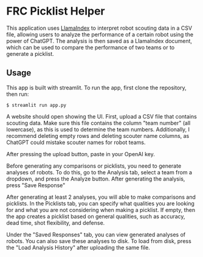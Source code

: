 # FRC Picklist Helper

This application uses [LlamaIndex](https://llamaindex.ai) to interpret robot scouting data in a CSV file, allowing users to analyze the performance of a certain robot using the power of ChatGPT. The analysis is then saved as a LlamaIndex document, which can be used to compare the performance of two teams or to generate a picklist.

## Usage

This app is built with streamlit. To run the app, first clone the repository, then run:

```
$ streamlit run app.py
```

A website should open showing the UI. First, upload a CSV file that contains scouting data. Make sure this file contains the column "team number" (all lowercase), as this is used to determine the team numbers. Additionally, I recommend deleting empty rows and deleting scouter name columns, as ChatGPT could mistake scouter names for robot teams.

After pressing the upload button, paste in your OpenAI key.

Before generating any comparisons or picklists, you need to generate analyses of robots. To do this, go to the Analysis tab, select a team from a dropdown, and press the Analyze button. After generating the analysis, press "Save Response"

After generating at least 2 analyses, you will able to make comparisons and picklists. In the Picklists tab, you can specify what qualities you are looking for and what you are not considering when making a picklist. If empty, then the app creates a picklist based on general qualities, such as accuracy, dead time, shot flexibility, and defense.

Under the "Saved Responses" tab, you can view generated analyses of robots. You can also save these analyses to disk. To load from disk, press the "Load Analysis History" after uploading the same file.
